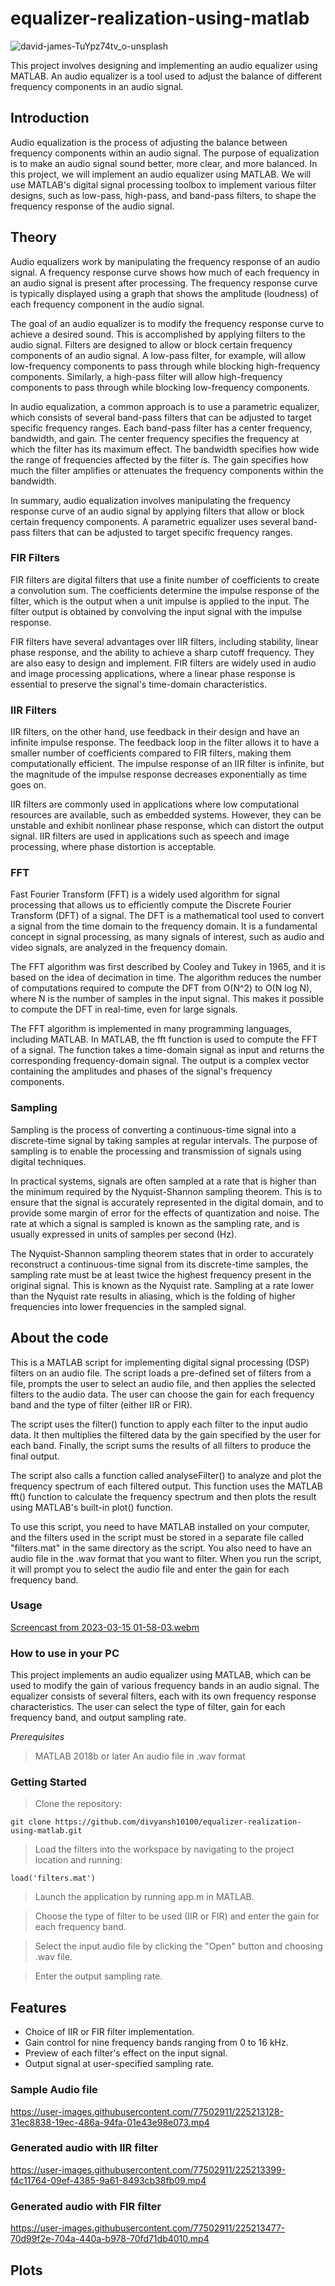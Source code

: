 # equalizer-realization-using-matlab
![david-james-TuYpz74tv_o-unsplash](https://user-images.githubusercontent.com/77502911/225214680-0db98a7a-7984-41aa-9b70-562e33adb28f.jpg)


This project involves designing and implementing an audio equalizer using MATLAB. An audio equalizer is a tool used to adjust the balance of different frequency components in an audio signal.

## Introduction
Audio equalization is the process of adjusting the balance between frequency components within an audio signal. The purpose of equalization is to make an audio signal sound better, more clear, and more balanced. In this project, we will implement an audio equalizer using MATLAB. We will use MATLAB's digital signal processing toolbox to implement various filter designs, such as low-pass, high-pass, and band-pass filters, to shape the frequency response of the audio signal.

## Theory
Audio equalizers work by manipulating the frequency response of an audio signal. A frequency response curve shows how much of each frequency in an audio signal is present after processing. The frequency response curve is typically displayed using a graph that shows the amplitude (loudness) of each frequency component in the audio signal.

The goal of an audio equalizer is to modify the frequency response curve to achieve a desired sound. This is accomplished by applying filters to the audio signal. Filters are designed to allow or block certain frequency components of an audio signal. A low-pass filter, for example, will allow low-frequency components to pass through while blocking high-frequency components. Similarly, a high-pass filter will allow high-frequency components to pass through while blocking low-frequency components.

In audio equalization, a common approach is to use a parametric equalizer, which consists of several band-pass filters that can be adjusted to target specific frequency ranges. Each band-pass filter has a center frequency, bandwidth, and gain. The center frequency specifies the frequency at which the filter has its maximum effect. The bandwidth specifies how wide the range of frequencies affected by the filter is. The gain specifies how much the filter amplifies or attenuates the frequency components within the bandwidth.

In summary, audio equalization involves manipulating the frequency response curve of an audio signal by applying filters that allow or block certain frequency components. A parametric equalizer uses several band-pass filters that can be adjusted to target specific frequency ranges.

### FIR Filters
FIR filters are digital filters that use a finite number of coefficients to create a convolution sum. The coefficients determine the impulse response of the filter, which is the output when a unit impulse is applied to the input. The filter output is obtained by convolving the input signal with the impulse response.

FIR filters have several advantages over IIR filters, including stability, linear phase response, and the ability to achieve a sharp cutoff frequency. They are also easy to design and implement. FIR filters are widely used in audio and image processing applications, where a linear phase response is essential to preserve the signal's time-domain characteristics.

### IIR Filters
IIR filters, on the other hand, use feedback in their design and have an infinite impulse response. The feedback loop in the filter allows it to have a smaller number of coefficients compared to FIR filters, making them computationally efficient. The impulse response of an IIR filter is infinite, but the magnitude of the impulse response decreases exponentially as time goes on.

IIR filters are commonly used in applications where low computational resources are available, such as embedded systems. However, they can be unstable and exhibit nonlinear phase response, which can distort the output signal. IIR filters are used in applications such as speech and image processing, where phase distortion is acceptable.

### FFT
Fast Fourier Transform (FFT) is a widely used algorithm for signal processing that allows us to efficiently compute the Discrete Fourier Transform (DFT) of a signal. The DFT is a mathematical tool used to convert a signal from the time domain to the frequency domain. It is a fundamental concept in signal processing, as many signals of interest, such as audio and video signals, are analyzed in the frequency domain.

The FFT algorithm was first described by Cooley and Tukey in 1965, and it is based on the idea of decimation in time. The algorithm reduces the number of computations required to compute the DFT from O(N^2) to O(N log N), where N is the number of samples in the input signal. This makes it possible to compute the DFT in real-time, even for large signals.

The FFT algorithm is implemented in many programming languages, including MATLAB. In MATLAB, the fft function is used to compute the FFT of a signal. The function takes a time-domain signal as input and returns the corresponding frequency-domain signal. The output is a complex vector containing the amplitudes and phases of the signal's frequency components.

### Sampling
Sampling is the process of converting a continuous-time signal into a discrete-time signal by taking samples at regular intervals. The purpose of sampling is to enable the processing and transmission of signals using digital techniques.

In practical systems, signals are often sampled at a rate that is higher than the minimum required by the Nyquist-Shannon sampling theorem. This is to ensure that the signal is accurately represented in the digital domain, and to provide some margin of error for the effects of quantization and noise. The rate at which a signal is sampled is known as the sampling rate, and is usually expressed in units of samples per second (Hz).

The Nyquist-Shannon sampling theorem states that in order to accurately reconstruct a continuous-time signal from its discrete-time samples, the sampling rate must be at least twice the highest frequency present in the original signal. This is known as the Nyquist rate. Sampling at a rate lower than the Nyquist rate results in aliasing, which is the folding of higher frequencies into lower frequencies in the sampled signal.

## About the code
This is a MATLAB script for implementing digital signal processing (DSP) filters on an audio file. The script loads a pre-defined set of filters from a file, prompts the user to select an audio file, and then applies the selected filters to the audio data. The user can choose the gain for each frequency band and the type of filter (either IIR or FIR).

The script uses the filter() function to apply each filter to the input audio data. It then multiplies the filtered data by the gain specified by the user for each band. Finally, the script sums the results of all filters to produce the final output.

The script also calls a function called analyseFilter() to analyze and plot the frequency spectrum of each filtered output. This function uses the MATLAB fft() function to calculate the frequency spectrum and then plots the result using MATLAB's built-in plot() function.

To use this script, you need to have MATLAB installed on your computer, and the filters used in the script must be stored in a separate file called "filters.mat" in the same directory as the script. You also need to have an audio file in the .wav format that you want to filter. When you run the script, it will prompt you to select the audio file and enter the gain for each frequency band.
### Usage
[Screencast from 2023-03-15 01-58-03.webm](https://user-images.githubusercontent.com/77502911/225208796-3c9de521-8c71-4898-bb99-934edd629a0d.webm)


### How to use in your PC

This project implements an audio equalizer using MATLAB, which can be used to modify the gain of various frequency bands in an audio signal. The equalizer consists of several filters, each with its own frequency response characteristics. The user can select the type of filter, gain for each frequency band, and output sampling rate.

*Prerequisites*

> MATLAB 2018b or later
> An audio file in .wav format

### Getting Started
> Clone the repository:

`git clone https://github.com/divyansh10100/equalizer-realization-using-matlab.git`

> Load the filters into the workspace by navigating to the project location and running:

`load('filters.mat')`

> Launch the application by running app.m in MATLAB.

> Choose the type of filter to be used (IIR or FIR) and enter the gain for each frequency band.

> Select the input audio file by clicking the "Open" button and choosing  .wav file.

> Enter the output sampling rate.

## Features
- Choice of IIR or FIR filter implementation.
- Gain control for nine frequency bands ranging from 0 to 16 kHz.
- Preview of each filter's effect on the input signal.
- Output signal at user-specified sampling rate.

### Sample Audio file

https://user-images.githubusercontent.com/77502911/225213128-31ec8838-19ec-486a-94fa-01e43e98e073.mp4

### Generated audio with IIR filter

https://user-images.githubusercontent.com/77502911/225213399-f4c11764-09ef-4385-9a61-8493cb38fb09.mp4

### Generated audio with FIR filter

https://user-images.githubusercontent.com/77502911/225213477-70d99f2e-704a-440a-b978-70fd71db4010.mp4

## Plots








